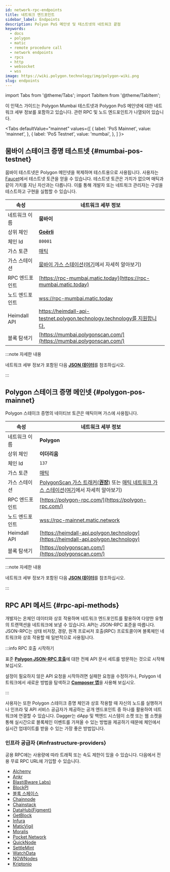 ```yaml
---
id: network-rpc-endpoints
title: 네트워크 엔드포인트
sidebar_label: Endpoints
description: Polyon PoS 메인넷 및 테스트넷의 네트워크 끝점
keywords:
  - docs
  - polygon
  - matic
  - remote procedure call
  - network endpoints
  - rpcs
  - http
  - websocket
  - wss
image: https://wiki.polygon.technology/img/polygon-wiki.png
slug: endpoints
---
```

import Tabs from '@theme/Tabs';
import TabItem from '@theme/TabItem';

이 인덱스 가이드는 Polygon Mumbai 테스트넷과 Polygon PoS 메인넷에 대한 네트워크 세부 정보를 포함하고 있습니다. 관련 RPC 및 노드 엔드포인트가 나열되어 있습니다.

<Tabs
defaultValue="mainnet"
values={[
{ label: 'PoS Mainnet', value: 'mainnet', },
{ label: 'PoS Testnet', value: 'mumbai', },
]
}>
<TabItem value="mumbai">

## 뭄바이 스테이크 증명 테스트넷 {#mumbai-pos-testnet}

뭄바이 테스트넷은 Polygon 메인넷을 복제하며 테스트용으로 사용됩니다. 사용자는
[Faucet](https://faucet.polygon.technology/)에서 테스트넷 토큰을 얻을 수 있습니다.
테스트넷 토큰은 가치가 없으며 매틱과 같이 가치를 지닌 자산과는 다릅니다.
이를 통해 개발자 또는 네트워크 관리자는 구성을 테스트하고 구현을 실험할 수 있습니다.

| 속성 | 네트워크 세부 정보 |
| ---------------------------------- | ---------------------------------------------------------------- |
| 네트워크 이름 | **뭄바이** |
| 상위 체인 | **[Goërli](https://goerli.net/)** |
| 체인 Id | `80001` |
| 가스 토큰 | [매틱](gas-token) |
| 가스 스테이션 | [뭄바이 가스 스테이션](https://gasstation-mumbai.matic.today/v2)([여기](https://docs.polygon.technology/docs/develop/tools/polygon-gas-station/)에서 자세히 알아보기) |
| RPC 엔드포인트 | [https://rpc-mumbai.matic.today](https://rpc-mumbai.matic.today) |
| 노드 엔드포인트 | [wss://rpc-mumbai.matic.today](wss://rpc-mumbai.matic.today) |
| Heimdall API | [https://heimdall-api-testnet.polygon.technology.technology를 지원합니다.](https://heimdall-api-testnet.polygon.technology) |
| 블록 탐색기 | [https://mumbai.polygonscan.com/](https://mumbai.polygonscan.com/) |

:::note 자세한 내용

네트워크 세부 정보가 포함된 다음 [**JSON 데이터**](https://static.matic.network/network/testnet/mumbai/index.json)를
참조하십시오.

:::

</TabItem>
<TabItem value="mainnet">

## Polygon 스테이크 증명 메인넷 {#polygon-pos-mainnet}

Polygon 스테이크 증명의 네이티브 토큰은 매틱이며 가스에 사용됩니다.

| 속성 | 네트워크 세부 정보 |
| ---------------------------------- | ---------------------------------------------------------------- |
| 네트워크 이름 | **Polygon** |
| 상위 체인 | **이더리움** |
| 체인 Id | `137` |
| 가스 토큰 | [매틱](gas-token) |
| 가스 스테이션 | [PolygonScan 가스 트래커(**권장**)](https://polygonscan.com/gastracker) 또는 [매틱 네트워크 가스 스테이션](https://gasstation-mainnet.matic.network/v2)([여기](https://docs.polygon.technology/docs/develop/tools/polygon-gas-station/)에서 자세히 알아보기) |
| RPC 엔드포인트 | [https://polygon-rpc.com/](https://polygon-rpc.com/) |
| 노드 엔드포인트 | [wss://rpc-mainnet.matic.network](wss://rpc-mainnet.matic.network) |
| Heimdall API | [https://heimdall-api.polygon.technology](https://heimdall-api.polygon.technology) |
| 블록 탐색기 | [https://polygonscan.com/](https://polygonscan.com/) |

:::note 자세한 내용

네트워크 세부 정보가 포함된 다음 [**JSON 데이터**](https://github.com/maticnetwork/static/blob/master/network/mainnet/v1/index.json)를
참조하십시오.

:::

</TabItem>
</Tabs>

## RPC API 메서드 {#rpc-api-methods}

개발자는 온체인 데이터와 상호 작용하며 네트워크 엔드포인트를 활용하여
다양한 유형의 트랜잭션을 네트워크에 보낼 수 있습니다. API는 JSON-RPC 표준을 따릅니다.
JSON-RPC는 상태 비저장, 경량, 원격 프로씨저 호출(RPC) 프로토콜이며
블록체인 네트워크와 상호 작용할 때 일반적으로 사용됩니다.

:::info RPC 호출 시작하기

표준
[**Polygon JSON-RPC 호출**](https://edge-docs.polygon.technology/docs/get-started/json-rpc-commands/)에 대한 전체 API 문서 세트를 방문하는 것으로 시작해 보십시오.

설정이 필요하지 않은 API 요청을 시작하려면 실패한 요청을 수정하거나,
Polygon 네트워크에서 새로운 방법을 탐색하고 [**Composer 앱**](https://composer.alchemyapi.io?composer_state=%7B%22chain%22%3A2%2C%22network%22%3A401%2C%22methodName%22%3A%22eth_getBlockByNumber%22%2C%22paramValues%22%3A%5B%22latest%22%2Cfalse%5D%7D)을 사용해 보십시오.

:::

사용자는 또한 Polygon 스테이크 증명 체인과 상호 작용할 때 자신의 노드를 실행하거나
인프라 및 API 서비스 공급자가 제공하는 공개 엔드포인트 중 하나를 활용하여
네트워크에 연결할 수 있습니다. Dagger는 dApp 및 백엔드 시스템이 소켓 또는 웹 소켓을 통해 실시간으로 블록체인 이벤트를
가져올 수 있는 방법을 제공하기 때문에 체인에서 실시간 업데이트를 받을 수 있는 가장 좋은 방법입니다.

### 인프라 공급자 {#infrastructure-providers}

공용 RPC에는 사용량에 따라 트래픽 또는 속도 제한이 있을 수 있습니다.
다음에서 전용 무료 RPC URL에 가입할 수 있습니다.

* [Alchemy](https://www.alchemy.com/)
* [Ankr](https://www.ankr.com/)
* [Blast(Bware Labs)](https://blastapi.io/)
* [BlockPI](https://blockpi.io/)
* [블록 스페이스](https://www.blockspaces.com/web3-infrastructure)
* [Chainnode](https://www.chainnodes.org/)
* [Chainstack](https://chainstack.com/build-better-with-polygon/)
* [DataHub(Figment)](https://datahub.figment.io)
* [GetBlock](https://getblock.io/en/)
* [Infura](https://infura.io)
* [MaticVigil](https://rpc.maticvigil.com/)
* [Moralis](https://moralis.io)
* [Pocket Network](https://www.portal.pokt.network/)
* [QuickNode](https://www.quicknode.com/chains/matic)
* [SettleMint](https://docs.settlemint.com/docs/polygon-connect-to-a-node)
* [WatchData](https://docs.watchdata.io/blockchain-apis/polygon-api)
* [NOWNodes](https://nownodes.io/nodes/polygon-matic)
* [Kriptonio](https://kriptonio.com/)